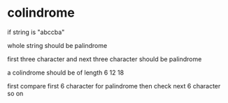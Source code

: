 # colindrome 
if string is "abccba"

 whole string should be palindrome

first three character and next three character should be palindrome

a colindrome  should be  of length 6 12 18 

first compare first 6 character for palindrome then check next 6 character so on
